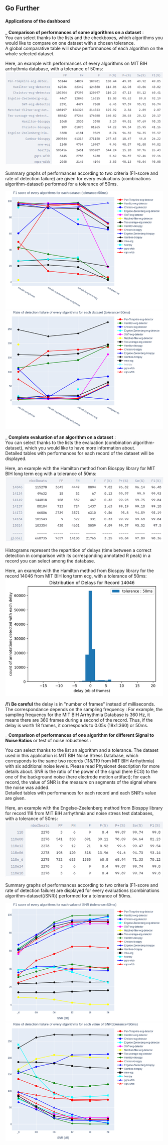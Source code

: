 ## Go Further

#### Applications of the dashboard


_ **Comparison of performances of some algorithms on a dataset** :  
You can select thanks to the lists and the checkboxes, which algorithms you would like to compare on one dataset with a chosen tolerance.  
A global comparative table will show performances of each algorithm on the whole selected dataset.  

Here, an example with performances of every algorithms on MIT BIH arrhythmia database, with a tolerance of 50ms:  
![image](figures/appli1_global_table_arrhythmia_50.png)  

Summary graphs of performances according to two criteria (F1-score and rate of detection failure) are given for every evaluations (combinations algorithm-dataset) performed for a tolerance of 50ms.  

![image](figures/F1_global_comparison.png)
![image](figures/Fp_global_comparison.png)  

_ **Complete evaluation of an algorithm on a dataset** :  
You can select thanks to the lists the evaluation (combination algorithm-dataset), which you would like to have more information about.  
Detailed tables with performances for each record of the dataset will be displayed.  

Here, an example with the Hamilton method from Biosppy library for MIT BIH long term ecg with a tolerance of 50ms:  
![image](figures/appli2_table_perf_long-term_HamiltonB_50.png)  

Histograms represent the repartition of delays (time between a correct detection in comparison with its corresponding annotated R peak) in a record you can select among the database.  

Here, an example with the Hamilton method from Biosppy library for the record 14046 from MIT BIH long term ecg, with a tolerance of 50ms:  
![image](figures/appli2_histo_delays_long-term_HamiltonB_50_14046.png)   

**/!\ Be careful** the delay is in "number of frames" instead of milliseconds. The correspondance depends on the sampling frequency : For example, the sampling frequency for the MIT BIH Arrhythmia Database is 360 Hz, it means there are 360 frames during a second of the record. Thus, if the delay is worth 18 frames, it corresponds to 0.05s (18x1:360) or 50ms.

_ **Comparison of performances of one algorithm for different Signal to Noise Ratios** or test of noise robustness : 
 
You can select thanks to the list an algorithm and a tolerance. The dataset used in this application is MIT BIH Noise Stress Database, which corresponds to the same two records (118/119 from MIT BIH Arrhythmia) with six additional noise levels. Please read Physionet description for more details about. SNR is the ratio of the power of the signal (here ECG) to the one of the background noise (here electrode motion artifact); for each record, the value of SNR is the measure on segments of the signal where the noise was added.  
Detailed tables with performances for each record and each SNR's value are given.

Here, an example with the Engelse-Zeelenberg method from Biosppy library for record 118 from MIT BIH arrhythmia and noise stress test databases, with a tolerance of 50ms:  
![image](figures/appli3_table_perf_EZB_50_118.png)  

Summary graphs of performances according to two criteria (F1-score and rate of detection failure) are displayed for every evaluations (combinations algorithm-dataset(/SNR)) performed for a tolerance of 50ms.  

![image](figures/F1_noise_test.png)
![image](figures/Fp_noise_test.png)  
